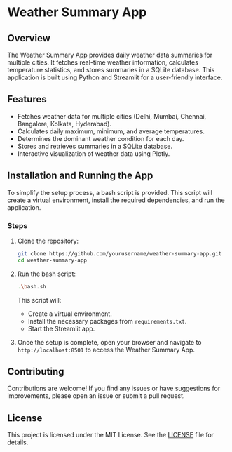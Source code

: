# Weather Summary App

## Overview

The Weather Summary App provides daily weather data summaries for multiple cities. It fetches real-time weather information, calculates temperature statistics, and stores summaries in a SQLite database. This application is built using Python and Streamlit for a user-friendly interface.

## Features

- Fetches weather data for multiple cities (Delhi, Mumbai, Chennai, Bangalore, Kolkata, Hyderabad).
- Calculates daily maximum, minimum, and average temperatures.
- Determines the dominant weather condition for each day.
- Stores and retrieves summaries in a SQLite database.
- Interactive visualization of weather data using Plotly.

## Installation and Running the App

To simplify the setup process, a bash script is provided. This script will create a virtual environment, install the required dependencies, and run the application.

### Steps

1. Clone the repository:

   ```bash
   git clone https://github.com/yourusername/weather-summary-app.git
   cd weather-summary-app
   ```

2. Run the bash script:

   ```bash
   .\bash.sh
   ```

   This script will:
   - Create a virtual environment.
   - Install the necessary packages from `requirements.txt`.
   - Start the Streamlit app.

3. Once the setup is complete, open your browser and navigate to `http://localhost:8501` to access the Weather Summary App.

## Contributing

Contributions are welcome! If you find any issues or have suggestions for improvements, please open an issue or submit a pull request.

## License

This project is licensed under the MIT License. See the [LICENSE](LICENSE) file for details.
